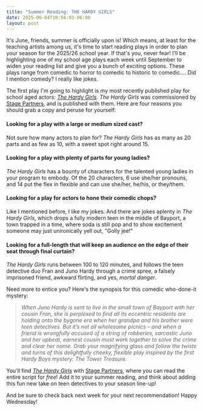 ```yaml
---
title: "Summer Reading: THE HARDY GIRLS"
date: 2025-06-04T10:54:03-06:00
layout: post
---
```


It's June, friends, summer is officially upon is! Which means, at least for the teaching artists among us, it's time to start reading plays in order to plan your season for the 2025/26 school year. If that's you, never fear! I'll be highlighting one of my school age plays each week until September to widen your reading list and give you a bunch of exciting options. These plays range from comedic to horror to comedic to historic to comedic.... Did I mention comedy? I really like jokes.

The first play I'm going to highlight is my most recently published play for school aged actors: [*The Hardy Girls*](https://www.yourstagepartners.com/hardy-girls). *The Hardy Girls* was commissioned by [Stage Partners](https://www.yourstagepartners.com/), and is published with them. Here are four reasons you should grab a copy and peruse for yourself:

#### Looking for a play with a large or medium sized cast?  
Not sure how many actors to plan for? *The Hardy Girls* has as many as 20 parts and as few as 10, with a sweet spot right around 15.

#### Looking for a play with plenty of parts for young ladies?  
*The Hardy Girls* has a bounty of characters for the talented young ladies in your program to embody. Of the 20 characters, 6 use she/her pronouns, and 14 put the flex in flexible and can use she/her, he/his, or they/them.

#### Looking for a play for actors to hone their comedic chops?  
Like I mentioned before, I like my jokes. And there are jokes aplenty in *The Hardy Girls*, which drops a fully modern teen in the middle of Bayport, a town trapped in a time, where soda is still pop and to show excitement someone may just unironically yell out, "Golly jee!"

#### Looking for a full-length that will keep an audience on the edge of their seat through final curtain?  
*The Hardy Girls* runs between 100 to 120 minutes, and follows the teen detective duo Fran and Juno Hardy through a crime spree, a falsely imprisoned friend, awkward flirting, and yes, *mortal danger*.

Need more to entice you? Here's the synopsis for this comedic who-done-it mystery:

>*When Juno Hardy is sent to live in the small town of Bayport with her cousin Fran, she is perplexed to find all its eccentric residents are holding onto the bygone era when her grandpa and his brother were teen detectives. But it’s not all wholesome picnics – and when a friend is wrongfully accused of a string of robberies, sarcastic Juno and her upbeat, earnest cousin must work together to solve the crime and clear her name. Grab your magnifying glass and follow the twists and turns of this delightfully cheeky, flexible play inspired by the first Hardy Boys mystery: The Tower Treasure.*

You'll find [*The Hardy Girls*](https://www.yourstagepartners.com/hardy-girls) with [Stage Partners](https://www.yourstagepartners.com/), where you can read the entire script for *free*! Add it to your summer reading, and think about adding this fun new take on teen detectives to your season line-up!

And be sure to check back next week for your next recommendation! Happy Wednesday!
